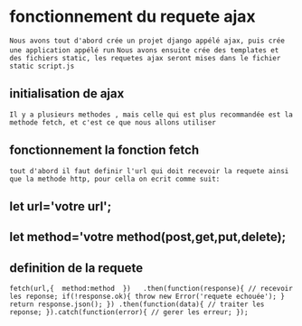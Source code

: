 # fonctionnement du requete ajax
`Nous avons tout d'abord crée un projet django appélé ajax, puis crée une application appélé run`
`Nous avons ensuite crée des templates et des fichiers static, les requetes ajax seront mises dans le fichier static script.js`
## initialisation de ajax
`Il y a plusieurs methodes , mais celle qui est plus recommandée est la methode fetch, et c'est ce que nous allons utiliser`
## fonctionnement la fonction fetch
`tout d'abord il faut definir l'url qui doit recevoir la requete ainsi que la methode http, pour cella on ecrit comme suit:`
## let url='votre url';
## let method='votre method(post,get,put,delete);

## definition de la requete
`fetch(url,{ 
    method:method 
})  
.then(function(response){
    // recevoir les reponse;
    if(!response.ok){
        throw new Error('requete echouée');
    }
    return response.json();
})
.then(function(data){
    // traiter les reponse;
}).catch(function(error){
    // gerer les erreur;
});`
